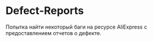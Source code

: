 # Defect-Reports

Попытка найти некоторый баги на ресурсе AliExpress с предоставлением отчетов о дефекте. 
